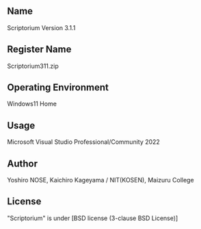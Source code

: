 ## Name
Scriptorium Version 3.1.1

## Register Name
Scriptorium311.zip

## Operating Environment
Windows11 Home

## Usage
Microsoft Visual Studio Professional/Community 2022 

## Author
Yoshiro NOSE, Kaichiro Kageyama / NIT(KOSEN), Maizuru College

## License
"Scriptorium" is under [BSD license (3-clause BSD License)] 
